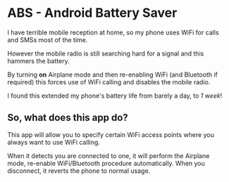 # ABS - Android Battery Saver

I have terrible mobile reception at home, so my phone uses WiFi for calls and SMSs most of the time.

However the mobile radio is still searching hard for a signal and this hammers the battery.

By turning **on** Airplane mode and then re-enabling WiFi (and Bluetooth if required) this forces use of WiFi calling and disables the mobile radio. 

I found this extended my phone's battery life from barely a day, to _1 week_!

## So, what does this app do?

This app will allow you to specify certain WiFi access points where you always want to use WiFi calling.

When it detects you are connected to one, it will perform the Airplane mode, re-enable WiFi/Bluetooth procedure automatically. When you disconnect, it reverts the phone to normal usage.